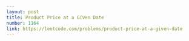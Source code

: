 ```yaml
---
layout: post
title: Product Price at a Given Date
number: 1164
link: https://leetcode.com/problems/product-price-at-a-given-date
---
```

